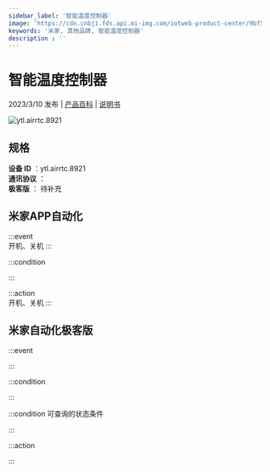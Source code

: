 ```yaml
---
sidebar_label: '智能温度控制器'
image: 'https://cdn.cnbj1.fds.api.mi-img.com/iotweb-product-center/9bf51710271cae2a310c60e97db40b14_1675911784336.png?GalaxyAccessKeyId=AKVGLQWBOVIRQ3XLEW&Expires=9223372036854775807&Signature=ihDpqxBjT3ITRbQQvy4VJwoYPxM='
keywords: '米家, 其他品牌, 智能温度控制器'
description : ''
---
```

# 智能温度控制器

2023/3/10 发布 | [产品百科](https://home.mi.com/webapp/content/baike/product/index.html?model=ytl.airrtc.8921/) | [说明书](https://home.mi.com/views/introduction.html?model=ytl.airrtc.8921&region=cn)

![ytl.airrtc.8921](https://cdn.cnbj1.fds.api.mi-img.com/iotweb-product-center/9bf51710271cae2a310c60e97db40b14_1675911784336.png?GalaxyAccessKeyId=AKVGLQWBOVIRQ3XLEW&Expires=9223372036854775807&Signature=ihDpqxBjT3ITRbQQvy4VJwoYPxM=)

## 规格  
> 
**设备 ID** ：ytl.airrtc.8921  
**通讯协议** ：  
**极客版**  ： 待补充 


## 米家APP自动化  

:::event  
开机、关机
:::

:::condition  

:::

:::action   
开机、关机
:::

## 米家自动化极客版  

:::event  

:::

:::condition  

:::

:::condition 可查询的状态条件  

:::

:::action  

:::

        
